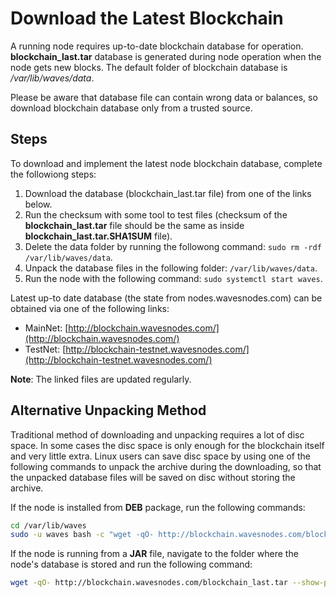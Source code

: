 # Download the Latest Blockchain

A running node requires up-to-date blockchain database for operation.
**blockchain_last.tar** database is generated during node operation when the node gets new blocks.
The default folder of blockchain database is _/var/lib/waves/data_.

Please be aware that database file can contain wrong data or balances, so  download blockchain database only from a trusted source.

## Steps

To download and implement the latest node blockchain database, complete the followiong steps:

1. Download the database (blockchain_last.tar file) from one of the links below.
2. Run the checksum with some tool to test files (checksum of the **blockchain_last.tar** file should be the same as inside **blockchain_last.tar.SHA1SUM** file).
3. Delete the data folder by running the followong command: `sudo rm -rdf /var/lib/waves/data`.
4. Unpack the database files in the following folder: `/var/lib/waves/data`.
5. Run the node with the following command: `sudo systemctl start waves`.

Latest up-to date database (the state from nodes.wavesnodes.com) can be obtained via one of the following links:

* MainNet: [http://blockchain.wavesnodes.com/](http://blockchain.wavesnodes.com/)
* TestNet: [http://blockchain-testnet.wavesnodes.com/](http://blockchain-testnet.wavesnodes.com/)

**Note**: The linked files are updated regularly.

## Alternative Unpacking Method

Traditional method of downloading and unpacking requires a lot of disc space. In some cases the disc space is only enough for the blockchain itself and very little extra.
Linux users can save disc space by using one of the following commands to unpack the archive during the downloading, so that the unpacked database files will be saved on disc without storing the archive.

If the node is installed from **DEB** package, run the following commands:

```bash
cd /var/lib/waves
sudo -u waves bash -c "wget -qO- http://blockchain.wavesnodes.com/blockchain_last.tar --show-progress | tar xf -"
```

If the node is running from a **JAR** file, navigate to the folder where the node's database is stored and run the following command:

```bash
wget -qO- http://blockchain.wavesnodes.com/blockchain_last.tar --show-progress | tar xf -
```
